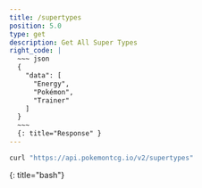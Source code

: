 ```yaml
---
title: /supertypes
position: 5.0
type: get
description: Get All Super Types
right_code: |
  ~~~ json
  {
    "data": [
      "Energy",
      "Pokémon",
      "Trainer"
    ]
  }
  ~~~
  {: title="Response" }
---
```


~~~ bash
curl "https://api.pokemontcg.io/v2/supertypes"
~~~
{: title="bash"}
